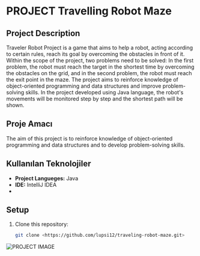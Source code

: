 # PROJECT Travelling Robot Maze

## Project Description

Traveler Robot Project is a game that aims to help a robot, acting according to certain rules, reach its goal by overcoming the obstacles in front of it. Within the scope of the project, two problems need to be solved: In the first problem, the robot must reach the target in the shortest time by overcoming the obstacles on the grid, and in the second problem, the robot must reach the exit point in the maze. The project aims to reinforce knowledge of object-oriented programming and data structures and improve problem-solving skills. In the project developed using Java language, the robot's movements will be monitored step by step and the shortest path will be shown.
## Proje Amacı


The aim of this project is to reinforce knowledge of object-oriented programming and data structures and to develop problem-solving skills.
## Kullanılan Teknolojiler

- **Project Langueges:** Java
- **IDE:** IntelliJ IDEA
- 
## Setup

1. Clone this repository:
   ```bash
   git clone <https://github.com/lupsi12/traveling-robot-maze.git>

![PROJECT IMAGE](src/img/MAZE.png)

